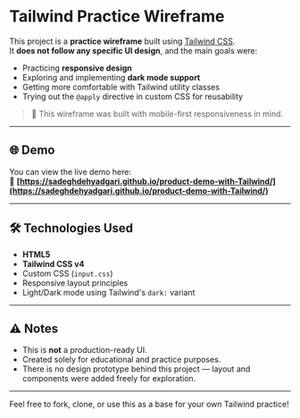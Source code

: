 # Tailwind Practice Wireframe

This project is a **practice wireframe** built using [Tailwind CSS](https://tailwindcss.com/).  
It **does not follow any specific UI design**, and the main goals were:

- Practicing **responsive design**
- Exploring and implementing **dark mode support**
- Getting more comfortable with Tailwind utility classes
- Trying out the `@apply` directive in custom CSS for reusability

> 📱 This wireframe was built with mobile-first responsiveness in mind.

---

## 🌐 Demo

You can view the live demo here:  
🔗 **[https://sadeghdehyadgari.github.io/product-demo-with-Tailwind/](https://sadeghdehyadgari.github.io/product-demo-with-Tailwind/)**

---

## 🛠 Technologies Used

- **HTML5**
- **Tailwind CSS v4**
- Custom CSS (`input.css`)
- Responsive layout principles
- Light/Dark mode using Tailwind's `dark:` variant

---

## ⚠️ Notes

- This is **not** a production-ready UI.
- Created solely for educational and practice purposes.
- There is no design prototype behind this project — layout and components were added freely for exploration.

---

Feel free to fork, clone, or use this as a base for your own Tailwind practice!
